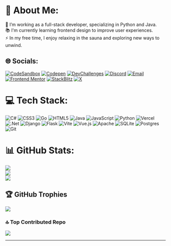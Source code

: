 ###

# 💫 About Me:
🔭 I’m working as a full-stack developer, specializing in Python and Java.<br>📚 I'm currently learning frontend design to improve user experiences.<br>⚡ In my free time, I enjoy relaxing in the sauna and exploring new ways to unwind.

## 🌐 Socials:
[![CodeSandbox](https://img.shields.io/badge/CodeSandbox-040404?logo=codesandbox&logoColor=DBDBDB)](https://codesandbox.io/u/mi8bi)
[![Codepen](https://img.shields.io/badge/Codepen-000000?logo=codepen&logoColor=white)](https://codepen.io/mi8bi)
[![DevChallenges](https://img.shields.io/badge/DevChallenges-0A0A0A?logo=devdotto&logoColor=white)](https://devchallenges.io/)
[![Discord](https://img.shields.io/badge/Discord-%237289DA.svg?logo=discord&logoColor=white)](https://discord.gg/A39sMeJFsU)
[![Email](https://img.shields.io/badge/Email-D14836?logo=gmail&logoColor=white)](mailto:mi8biiiii)
[![Frontend Mentor](https://img.shields.io/badge/Frontend%20Mentor-3F54A3?logo=frontendmentor&logoColor=white)](https://www.frontendmentor.io/profile/mi8bi)
[![StackBlitz](https://img.shields.io/badge/StackBlitz-000000?logo=stackblitz&logoColor=white)](https://stackblitz.com/@mi8bi)
[![X](https://img.shields.io/badge/X-black.svg?logo=X&logoColor=white)](https://x.com/mi8biiiii) 

# 💻 Tech Stack:
![C#](https://img.shields.io/badge/c%23-%23239120.svg?style=for-the-badge&logo=csharp&logoColor=white) ![CSS3](https://img.shields.io/badge/css3-%231572B6.svg?style=for-the-badge&logo=css3&logoColor=white) ![Go](https://img.shields.io/badge/go-%2300ADD8.svg?style=for-the-badge&logo=go&logoColor=white) ![HTML5](https://img.shields.io/badge/html5-%23E34F26.svg?style=for-the-badge&logo=html5&logoColor=white) ![Java](https://img.shields.io/badge/java-%23ED8B00.svg?style=for-the-badge&logo=openjdk&logoColor=white) ![JavaScript](https://img.shields.io/badge/javascript-%23323330.svg?style=for-the-badge&logo=javascript&logoColor=%23F7DF1E) ![Python](https://img.shields.io/badge/python-3670A0?style=for-the-badge&logo=python&logoColor=ffdd54) ![Vercel](https://img.shields.io/badge/vercel-%23000000.svg?style=for-the-badge&logo=vercel&logoColor=white) ![.Net](https://img.shields.io/badge/.NET-5C2D91?style=for-the-badge&logo=.net&logoColor=white) ![Django](https://img.shields.io/badge/django-%23092E20.svg?style=for-the-badge&logo=django&logoColor=white) ![Flask](https://img.shields.io/badge/flask-%23000.svg?style=for-the-badge&logo=flask&logoColor=white) ![Vite](https://img.shields.io/badge/vite-%23646CFF.svg?style=for-the-badge&logo=vite&logoColor=white) ![Vue.js](https://img.shields.io/badge/vue.js-%2335495e.svg?style=for-the-badge&logo=vuedotjs&logoColor=%234FC08D) ![Apache](https://img.shields.io/badge/apache-%23D42029.svg?style=for-the-badge&logo=apache&logoColor=white) ![SQLite](https://img.shields.io/badge/sqlite-%2307405e.svg?style=for-the-badge&logo=sqlite&logoColor=white) ![Postgres](https://img.shields.io/badge/postgres-%23316192.svg?style=for-the-badge&logo=postgresql&logoColor=white) ![Git](https://img.shields.io/badge/git-%23F05033.svg?style=for-the-badge&logo=git&logoColor=white)
# 📊 GitHub Stats:
![](https://github-readme-stats.vercel.app/api?username=mi8bi&theme=dark&hide_border=false&include_all_commits=false&count_private=false)<br/>
![](https://nirzak-streak-stats.vercel.app/?user=mi8bi&theme=dark&hide_border=false)<br/>
![](https://github-readme-stats.vercel.app/api/top-langs/?username=mi8bi&theme=dark&hide_border=false&include_all_commits=false&count_private=false&layout=compact)

## 🏆 GitHub Trophies
![](https://github-profile-trophy.vercel.app/?username=mi8bi&theme=radical&no-frame=false&no-bg=true&margin-w=4)

### 🔝 Top Contributed Repo
![](https://github-contributor-stats.vercel.app/api?username=mi8bi&limit=5&theme=dark&combine_all_yearly_contributions=true)

---

<!-- Proudly created with GPRM ( https://gprm.itsvg.in ) -->
